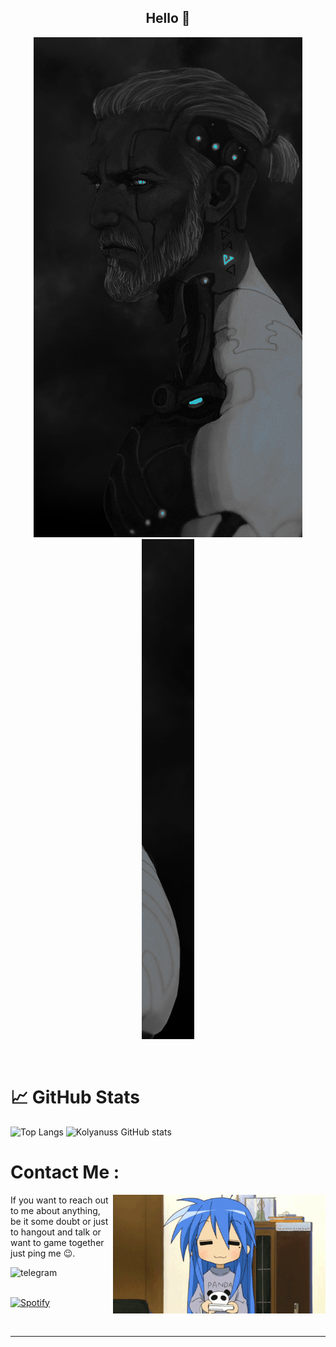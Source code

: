 <h2 align=center>Hello 👋</h2>
<p align=center>
  <img height="800" alt="GIF" src="https://github.com/Kolyanuss/Kolyanuss/blob/main/asset/CyberGeralt%20(1).png">
  <img height="800" alt="GIF" src="https://github.com/Kolyanuss/Kolyanuss/blob/main/asset/CyberGeralt%20(2).png">
</p>

</br>

# &#x1f4c8; GitHub Stats

![Top Langs](https://github-readme-stats.vercel.app/api/top-langs/?username=Kolyanuss&hide=html,css,scss,ruby&theme=tokyonight&langs_count=5)
![Kolyanuss GitHub stats](https://github-readme-stats.vercel.app/api?username=Kolyanuss&theme=tokyonight&show_icons=true)
</br>

# Contact Me :

<p>
<img width="340" align="right" alt="GIF" src="https://github.com/Kolyanuss/Kolyanuss/blob/main/asset/anime_play_game.gif">

If you want to reach out to me about anything, be it some doubt or just to hangout and talk or want to game together just ping me 😉.

<!-- <a href="https://steamcommunity.com/id/0xKolyanus">
  <img align="left" alt="Steam" width="130" hight="100" src="https://img.shields.io/badge/Steam-000000?style=for-the-badge&logo=steam&logoColor=white" />
</a>-->
<a href="https://t.me/OxKolyanus">
 <img align="left" width="130" hight="100" src="https://img.shields.io/badge/Telegram-2CA5E0?style=for-the-badge&logo=telegram&logoColor=white" alt="telegram" />
</a>

</br></br>

[![Spotify](https://novatorem.vercel.app/api/spotify?background_color=0d1117&border_color=ffffff)](https://open.spotify.com/user/31cqbdz2mzdfjyscof54djkch4zi)
</p>
 
</br>

*************
<!--
**Kolyanuss/Kolyanuss** is a ✨ _special_ ✨ repository because its `README.md` (this file) appears on your GitHub profile.

Here are some ideas to get you started:

- 🔭 I’m currently working on ...
- 🌱 I’m currently learning ...
- 👯 I’m looking to collaborate on ...
- 🤔 I’m looking for help with ...
- 💬 Ask me about ...
- 📫 How to reach me: ...
- 😄 Pronouns: ...
- ⚡ Fun fact: ...
-->

